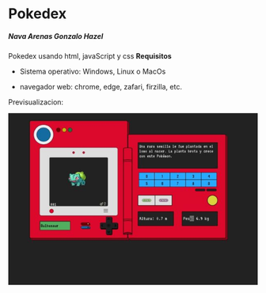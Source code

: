 # Pokedex
##### Nava Arenas Gonzalo Hazel
Pokedex usando html, javaScript y css
**Requisitos**
- Sistema operativo: Windows, Linux o MacOs

- navegador web: chrome, edge, zafari, firzilla, etc.

Previsualizacion:

![Previsualizacion](https://github.com/GonzaloHazel/ppokedex/blob/main/img/pre.jpeg)
